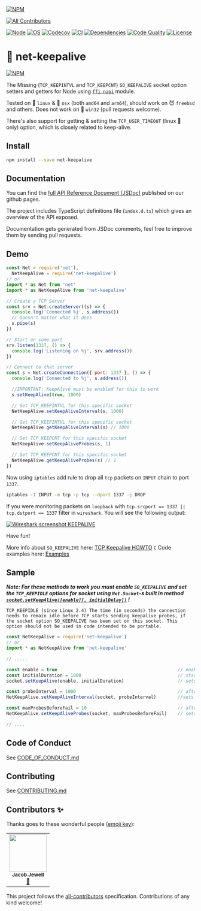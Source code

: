 [![NPM][npm_shield]][npm_url]
<!-- ALL-CONTRIBUTORS-BADGE:START - Do not remove or modify this section -->
[![All Contributors](https://img.shields.io/badge/all_contributors-1-orange.svg?style=flat-square)](#contributors-)
<!-- ALL-CONTRIBUTORS-BADGE:END -->
[![Node][node_shield]][node_url]
[![OS][os_shield]][npm_url]
[![Codecov][codecov_shield]][codecov_url]
[![CI][travis_shield]][travis_url]
[![Dependencies][daviddm_shield]][daviddm_url]
[![Code Quality][codacy_shield]][codacy_url]
[![License][license_shield]][license_url]

[codacy_url]: https://www.codacy.com/app/hertzg/node-net-keepalive
[codacy_shield]: https://api.codacy.com/project/badge/Grade/d191b6408086432586e6c60577485c6f
[npm_url]: https://www.npmjs.com/package/net-keepalive
[npm_shield]: https://img.shields.io/npm/v/net-keepalive.svg?style=flat
[node_url]: https://dist.nodejs.org
[node_shield]: https://img.shields.io/badge/node-%3E%3D10.20.0-green.svg
[os_shield]: https://img.shields.io/badge/os-linux%2Cosx%2Cbsd-green.svg
[travis_url]: https://travis-ci.org/hertzg/node-net-keepalive
[travis_shield]: https://travis-ci.org/hertzg/node-net-keepalive.svg?branch=master
[daviddm_url]: https://david-dm.org/hertzg/node-net-keepalive
[daviddm_shield]: https://david-dm.org/hertzg/node-net-keepalive.svg
[license_url]: https://raw.githubusercontent.com/hertzg/node-net-keepalive/master/LICENSE
[license_shield]: https://img.shields.io/badge/license-MIT-blue.svg
[codecov_url]: https://codecov.io/gh/hertzg/node-net-keepalive
[codecov_shield]: https://codecov.io/gh/hertzg/node-net-keepalive/branch/master/graph/badge.svg

# 🔗 net-keepalive

[![NPM](https://nodei.co/npm/net-keepalive.png?downloads=true&downloadRank=true&stars=true)](https://nodei.co/npm/net-keepalive/)

The Missing (`TCP_KEEPINTVL` and `TCP_KEEPCNT`) `SO_KEEPALIVE` socket option setters and getters for Node using [`ffi-napi`](https://www.npmjs.com/package/ffi-napi) module.

Tested on 🐧 `linux` & 🍏 `osx` (both `amd64` and `arm64`), should work on 😈 `freebsd` and others. Does not work on 🐄 `win32` (pull requests welcome).

There's also support for getting & setting the `TCP_USER_TIMEOUT` (linux 🐧 only) option, which is closely related to keep-alive.

## Install

```bash
npm install --save net-keepalive
```

## Documentation

You can find the [full API Reference Document (JSDoc)](https://hertzg.github.io/node-net-keepalive) published on our github pages.

The project includes TypeScript definitions file (`index.d.ts`) which gives an overview of the API exposed.

Documentation gets generated from JSDoc comments, feel free to improve them by sending pull requests.

## Demo

```javascript
const Net = require('net'),
  NetKeepAlive = require('net-keepalive')
// or
import * as Net from 'net'
import * as NetKeepAlive from 'net-keepalive'

// Create a TCP Server
const srv = Net.createServer((s) => {
  console.log('Connected %j', s.address())
  // Doesn't matter what it does
  s.pipe(s)
})

// Start on some port
srv.listen(1337, () => {
  console.log('Listening on %j', srv.address())
})

// Connect to that server
const s = Net.createConnection({ port: 1337 }, () => {
  console.log('Connected to %j', s.address())

  //IMPORTANT: KeepAlive must be enabled for this to work
  s.setKeepAlive(true, 1000)

  // Set TCP_KEEPINTVL for this specific socket
  NetKeepAlive.setKeepAliveInterval(s, 1000)

  // Get TCP_KEEPINTVL for this specific socket
  NetKeepAlive.getKeepAliveInterval(s) // 1000

  // Set TCP_KEEPCNT for this specific socket
  NetKeepAlive.setKeepAliveProbes(s, 1)

  // Get TCP_KEEPCNT for this specific socket
  NetKeepAlive.getKeepAliveProbes(s) // 1
})
```

Now using `iptables` add rule to drop all `tcp` packets on `INPUT` chain to port `1337`.

```bash
iptables -I INPUT -m tcp -p tcp --dport 1337 -j DROP
```

If you were monitoring packets on `loopback` with `tcp.srcport == 1337 || tcp.dstport == 1337` filter in `wireshark`. You will see the following output:

[![Wireshark screenshot KEEPALIVE](http://hertzg.github.io/node-net-keepalive/images/wireshark.jpg)](http://hertzg.github.io/node-net-keepalive/images/wireshark.jpg)

Have fun!

More info about `SO_KEEPALIVE` here: [TCP Keepalive HOWTO](http://tldp.org/HOWTO/TCP-Keepalive-HOWTO/)
`C` Code examples here: [Examples](http://tldp.org/HOWTO/TCP-Keepalive-HOWTO/programming.html#examples)

## Sample

**_Note: For these methods to work you must enable `SO_KEEPALIVE` and set the `TCP_KEEPIDLE` options for socket using `Net.Socket`-s built in method [`socket.setKeepAlive([enable][, initialDelay])`](https://nodejs.org/api/net.html#net_socket_setkeepalive_enable_initialdelay) !_**

    TCP_KEEPIDLE (since Linux 2.4) The time (in seconds) the connection needs to remain idle before TCP starts sending keepalive probes, if the socket option SO_KEEPALIVE has been set on this socket. This option should not be used in code intended to be portable.

```JavaScript
const NetKeepAlive = require('net-keepalive')
// or
import * as NetKeepAlive from 'net-keepalive'

// .....

const enable = true                                             // enable SO_KEEPALIVE
const initialDuration = 1000                                    // start probing after 1 second of inactivity
socket.setKeepAlive(enable, initialDuration)                    // sets SO_KEEPALIVE and TCP_KEEPIDLE

const probeInterval = 1000                                      // after initialDuration send probes every 1 second
NetKeepAlive.setKeepAliveInterval(socket, probeInterval)        //sets TCP_KEEPINTVL

const maxProbesBeforeFail = 10                                  // after 10 failed probes connection will be dropped
NetKeepAlive.setKeepAliveProbes(socket, maxProbesBeforeFail)    // sets TCP_KEEPCNT

// ....
```

## Code of Conduct

See [CODE_OF_CONDUCT.md](CODE_OF_CONDUCT.md)

## Contributing

See [CONTRIBUTING.md](CONTRIBUTING.md)

## Contributors ✨

Thanks goes to these wonderful people ([emoji key](https://allcontributors.org/docs/en/emoji-key)):

<!-- ALL-CONTRIBUTORS-LIST:START - Do not remove or modify this section -->
<!-- prettier-ignore-start -->
<!-- markdownlint-disable -->
<table>
  <tr>
    <td align="center"><a href="http://www.immersiveapplications.com"><img src="https://avatars1.githubusercontent.com/u/481412?v=4" width="100px;" alt=""/><br /><sub><b>Jacob Jewell</b></sub></a><br /><a href="https://github.com/hertzg/node-net-keepalive/issues?q=author%3Ajakesjews" title="Bug reports">🐛</a></td>
  </tr>
</table>

<!-- markdownlint-enable -->
<!-- prettier-ignore-end -->
<!-- ALL-CONTRIBUTORS-LIST:END -->

This project follows the [all-contributors](https://github.com/all-contributors/all-contributors) specification. Contributions of any kind welcome!